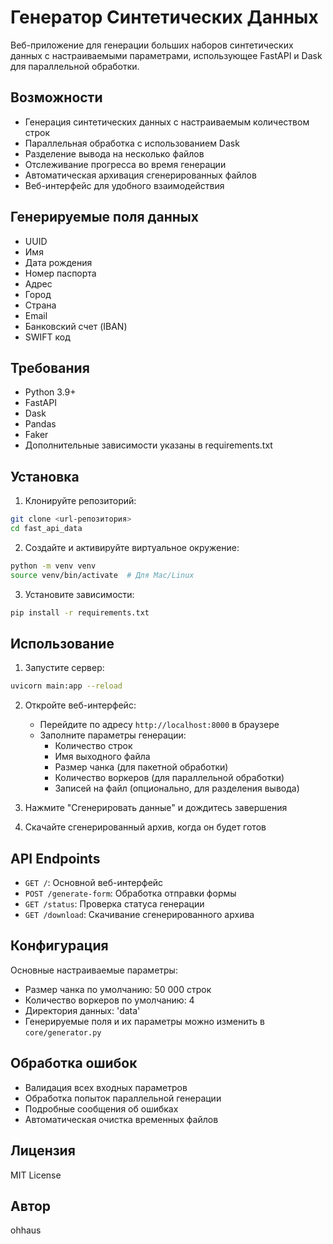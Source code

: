 # Генератор Синтетических Данных

Веб-приложение для генерации больших наборов синтетических данных с настраиваемыми параметрами, использующее FastAPI и Dask для параллельной обработки.

## Возможности

- Генерация синтетических данных с настраиваемым количеством строк
- Параллельная обработка с использованием Dask
- Разделение вывода на несколько файлов
- Отслеживание прогресса во время генерации
- Автоматическая архивация сгенерированных файлов
- Веб-интерфейс для удобного взаимодействия

## Генерируемые поля данных

- UUID
- Имя
- Дата рождения
- Номер паспорта
- Адрес
- Город
- Страна
- Email
- Банковский счет (IBAN)
- SWIFT код

## Требования

- Python 3.9+
- FastAPI
- Dask
- Pandas
- Faker
- Дополнительные зависимости указаны в requirements.txt

## Установка

1. Клонируйте репозиторий:
```bash
git clone <url-репозитория>
cd fast_api_data
```

2. Создайте и активируйте виртуальное окружение:
```bash
python -m venv venv
source venv/bin/activate  # Для Mac/Linux
```

3. Установите зависимости:
```bash
pip install -r requirements.txt
```

## Использование

1. Запустите сервер:
```bash
uvicorn main:app --reload
```

2. Откройте веб-интерфейс:
   - Перейдите по адресу `http://localhost:8000` в браузере
   - Заполните параметры генерации:
     - Количество строк
     - Имя выходного файла
     - Размер чанка (для пакетной обработки)
     - Количество воркеров (для параллельной обработки)
     - Записей на файл (опционально, для разделения вывода)

3. Нажмите "Сгенерировать данные" и дождитесь завершения
4. Скачайте сгенерированный архив, когда он будет готов

## API Endpoints

- `GET /`: Основной веб-интерфейс
- `POST /generate-form`: Обработка отправки формы
- `GET /status`: Проверка статуса генерации
- `GET /download`: Скачивание сгенерированного архива

## Конфигурация

Основные настраиваемые параметры:

- Размер чанка по умолчанию: 50 000 строк
- Количество воркеров по умолчанию: 4
- Директория данных: 'data'
- Генерируемые поля и их параметры можно изменить в `core/generator.py`

## Обработка ошибок

- Валидация всех входных параметров
- Обработка попыток параллельной генерации
- Подробные сообщения об ошибках
- Автоматическая очистка временных файлов

## Лицензия

MIT License

## Автор

ohhaus